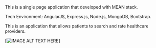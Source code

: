 This is a single page application that developed with MEAN stack.

Tech Environment: AngularJS, Express.js, Node.js, MongoDB, Bootstrap.

This is an application that allows patients to search and rate healthcare providers.

[![IMAGE ALT TEXT HERE](https://www.youtube.com/watch?v=T1OWb5OCPNU)]

